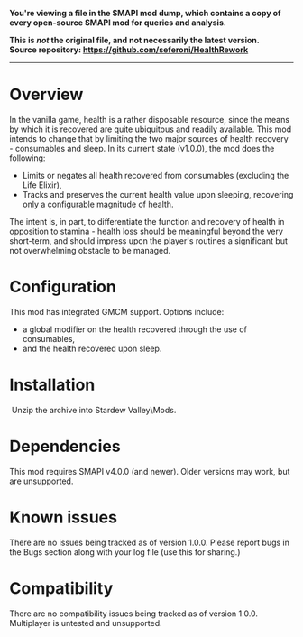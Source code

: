 **You're viewing a file in the SMAPI mod dump, which contains a copy of every open-source SMAPI mod
for queries and analysis.**

**This is _not_ the original file, and not necessarily the latest version.**  
**Source repository: https://github.com/seferoni/HealthRework**

----



# Overview

In the vanilla game, health is a rather disposable resource, since the means by which it is recovered are quite ubiquitous and readily available. This mod intends to change that by limiting the two major sources of health recovery - consumables and sleep.
In its current state (v1.0.0), the mod does the following:
 ﻿
- ﻿Limits or negates all health recovered from consumables (excluding the Life Elixir),
- Tracks and preserves the current health value upon sleeping, recovering only a configurable magnitude of health.

The intent is, in part, to differentiate the function and recovery of health in opposition to stamina - health loss should be meaningful beyond the very short-term, and should impress upon the player's routines a significant but not overwhelming obstacle to be managed.
﻿﻿﻿﻿﻿﻿﻿﻿﻿﻿﻿
# Configuration

This mod has integrated GMCM support. Options include:

- a global modifier on the health recovered through the use of consumables,
- and the health recovered upon sleep.

# Installation
﻿﻿﻿﻿﻿﻿﻿﻿
Unzip the archive into Stardew Valley\Mods.

# Dependencies
          
This mod requires SMAPI v4.0.0 (and newer). Older versions may work, but are unsupported.

# Known issues
  
There are no issues being tracked as of version 1.0.0. Please report bugs in the Bugs section along with your log file (use this for sharing.)

# Compatibility
         
There are no compatibility issues being tracked as of version 1.0.0. Multiplayer is untested and unsupported.
